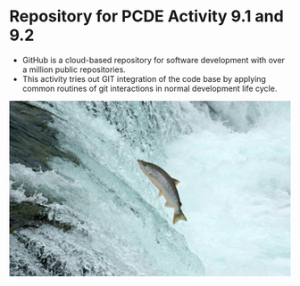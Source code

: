 # Repository for PCDE Activity 9.1 and 9.2

- GitHub is a cloud-based repository for software development with over a million public repositories.
- This activity tries out GIT integration of the code base by applying common routines of git interactions in normal development life cycle.

![Always look forward..](05_gettyimages_157180039_medium_resized.jpg)
